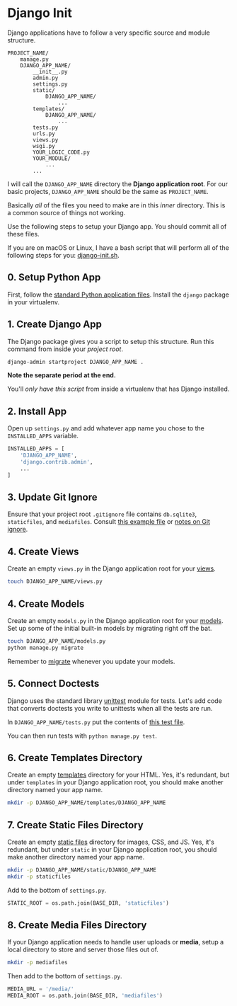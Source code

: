 # Django Init

Django applications have to follow a very specific source and module structure.

```text
PROJECT_NAME/
    manage.py
    DJANGO_APP_NAME/
        __init__.py
        admin.py
        settings.py
        static/
            DJANGO_APP_NAME/
                ...
        templates/
            DJANGO_APP_NAME/
                ...
        tests.py
        urls.py
        views.py
        wsgi.py
        YOUR_LOGIC_CODE.py
        YOUR_MODULE/
            ...
        ...
```

I will call the `DJANGO_APP_NAME` directory the **Django application root**.
For our basic projects, `DJANGO_APP_NAME` should be the same as `PROJECT_NAME`.

Basically _all_ of the files you need to make are in this _inner_ directory.
This is a common source of things not working.

Use the following steps to setup your Django app.
You should commit all of these files.

If you are on macOS or Linux, I have a bash script that will perform all of the following steps for you: [django-init.sh](/bin/django-init.sh).

## 0. Setup Python App

First, follow the [standard Python application files](/notes/py-app-structure.md).
Install the `django` package in your virtualenv.

## 1. Create Django App

The Django package gives you a script to setup this structure.
Run this command from inside your _project root_.

```bash
django-admin startproject DJANGO_APP_NAME .
```

**Note the separate period at the end.**

You'll _only have this script_ from inside a virtualenv that has Django installed.

## 2. Install App

Open up `settings.py` and add whatever app name you chose to the `INSTALLED_APPS` variable.

```py
INSTALLED_APPS = [
    'DJANGO_APP_NAME',
    'django.contrib.admin',
    ...
]
```

## 3. Update Git Ignore

Ensure that your project root `.gitignore` file contains `db.sqlite3`, `staticfiles`, and `mediafiles`.
Consult [this example file](/demos/example_gitignore) or [notes on Git ignore](/notes/git-ignore.md).

## 4. Create Views

Create an empty `views.py` in the Django application root for your [views](/notes/django-views.md).

```bash
touch DJANGO_APP_NAME/views.py
```

## 4. Create Models

Create an empty `models.py` in the Django application root for your [models](/notes/django-models.md).
Set up some of the initial built-in models by migrating right off the bat.

```bash
touch DJANGO_APP_NAME/models.py
python manage.py migrate
```

Remember to [migrate](/notes/django-models.md#migrating) whenever you update your models.

## 5. Connect Doctests

Django uses the standard library [unittest](https://docs.python.org/3.5/library/unittest.html) module for tests.
Let's add code that converts doctests you write to unittests when all the tests are run.

In `DJANGO_APP_NAME/tests.py` put the contents of [this test file](/demos/example_django_tests.py).

You can then run tests with `python manage.py test`.

## 6. Create Templates Directory

Create an empty [templates](/notes/django-templates.md) directory for your HTML.
Yes, it's redundant, but under `templates` in your Django application root, you should make another directory named your app name.

```bash
mkdir -p DJANGO_APP_NAME/templates/DJANGO_APP_NAME
```

## 7. Create Static Files Directory

Create an empty [static files](/notes/django-static-files.md) directory for images, CSS, and JS.
Yes, it's redundant, but under `static` in your Django application root, you should make another directory named your app name.

```bash
mkdir -p DJANGO_APP_NAME/static/DJANGO_APP_NAME
mkdir -p staticfiles
```

Add to the bottom of `settings.py`.

```py
STATIC_ROOT = os.path.join(BASE_DIR, 'staticfiles')
```

## 8. Create Media Files Directory

If your Django application needs to handle user uploads or **media**, setup a local directory to store and server those files out of.

```bash
mkdir -p mediafiles
```

Then add to the bottom of `settings.py`.

```py
MEDIA_URL = '/media/'
MEDIA_ROOT = os.path.join(BASE_DIR, 'mediafiles')
```
